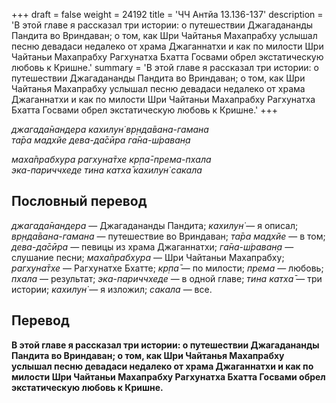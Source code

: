 +++
draft = false
weight = 24192
title = 'ЧЧ Антйа 13.136-137'
description = 'В этой главе я рассказал три истории: о путешествии Джагадананды Пандита во Вриндаван; о том, как Шри Чайтанья Махапрабху услышал песню девадаси недалеко от храма Джаганнатхи и как по милости Шри Чайтаньи Махапрабху Рагхунатха Бхатта Госвами обрел экстатическую любовь к Кришне.'
summary = 'В этой главе я рассказал три истории: о путешествии Джагадананды Пандита во Вриндаван; о том, как Шри Чайтанья Махапрабху услышал песню девадаси недалеко от храма Джаганнатхи и как по милости Шри Чайтаньи Махапрабху Рагхунатха Бхатта Госвами обрел экстатическую любовь к Кришне.'
+++

_джагада̄нандера кахилун̇ вр̣нда̄вана-гамана  
та̄ра мадхйе дева-да̄сӣра га̄на-ш́раван̣а_

_маха̄прабхура рагхуна̄тхе кр̣па̄-према-пхала  
эка-париччхеде тина катха̄ кахилун̇ сакала_

## Пословный перевод

_джагада̄нандера_ — Джагадананды Пандита; _кахилун̇_ — я описал; _вр̣нда̄вана_\-_гамана_ — путешествие во Вриндаван; _та̄ра_ _мадхйе_ — в том; _дева_\-_да̄сӣра_ — певицы из храма Джаганнатхи; _га̄на_\-_ш́раван̣а_ — слушание песни; _маха̄прабхура_ — Шри Чайтаньи Махапрабху; _рагхуна̄тхе_ — Рагхунатхе Бхатте; _кр̣па̄_ — по милости; _према_ — любовь; _пхала_ — результат; _эка_\-_париччхеде_ — в одной главе; _тина_ _катха̄_ — три истории; _кахилун̇_ — я изложил; _сакала_ — все.

## Перевод

**В этой главе я рассказал три истории: о путешествии Джагадананды Пандита во Вриндаван; о том, как Шри Чайтанья Махапрабху услышал песню девадаси недалеко от храма Джаганнатхи и как по милости Шри Чайтаньи Махапрабху Рагхунатха Бхатта Госвами обрел экстатическую любовь к Кришне.**
